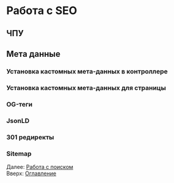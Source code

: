 # Работа с SEO

## ЧПУ

## Мета данные
### Установка кастомных мета-данных в контроллере
### Установка кастомных мета-данных для страницы
### OG-теги
### JsonLD
### 301 редиректы
### Sitemap

Далее: [Работа с поиском](search.md)<br>
Вверх: [Оглавление](index.md)
